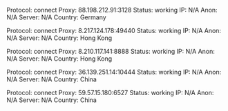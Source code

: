 Protocol: connect
Proxy: 88.198.212.91:3128
Status: working
IP: N/A
Anon: N/A
Server: N/A
Country: Germany

Protocol: connect
Proxy: 8.217.124.178:49440
Status: working
IP: N/A
Anon: N/A
Server: N/A
Country: Hong Kong

Protocol: connect
Proxy: 8.210.117.141:8888
Status: working
IP: N/A
Anon: N/A
Server: N/A
Country: Hong Kong

Protocol: connect
Proxy: 36.139.251.14:10444
Status: working
IP: N/A
Anon: N/A
Server: N/A
Country: China

Protocol: connect
Proxy: 59.57.15.180:6527
Status: working
IP: N/A
Anon: N/A
Server: N/A
Country: China


